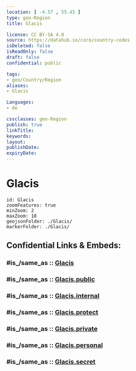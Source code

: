 ```yaml
---
location: [ -4.57 , 55.45 ] 
type: geo-Region
title: Glacis

license: CC BY-SA 4.0
source: https://datahub.io/core/country-codes
isDeleted: false
isReadOnly: false
draft: false
confidential: public

tags:
- geo/Country/Region
aliases:
- Glacis

Languages:
- de

cssclasses: geo-Region
publish: true
linkTitle: 
keywords: 
layout: 
publishDate: 
expiryDate: 
---
```


# Glacis

```leaflet
id: Glacis
zoomFeatures: true 
minZoom: 2 
maxZoom: 18
geojsonFolder: ./Glacis/
markerFolder: ./Glacis/
```


## Confidential Links & Embeds: 

### #is_/same_as :: [Glacis](/_Standards/Earth/Continent/Africa/Africa~East/Seychelles/Regions~Seychelles/Glacis.md) 

### #is_/same_as :: [Glacis.public](/_public/Earth/Continent/Africa/Africa~East/Seychelles/Regions~Seychelles/Glacis.public.md) 

### #is_/same_as :: [Glacis.internal](/_internal/Earth/Continent/Africa/Africa~East/Seychelles/Regions~Seychelles/Glacis.internal.md) 

### #is_/same_as :: [Glacis.protect](/_protect/Earth/Continent/Africa/Africa~East/Seychelles/Regions~Seychelles/Glacis.protect.md) 

### #is_/same_as :: [Glacis.private](/_private/Earth/Continent/Africa/Africa~East/Seychelles/Regions~Seychelles/Glacis.private.md) 

### #is_/same_as :: [Glacis.personal](/_personal/Earth/Continent/Africa/Africa~East/Seychelles/Regions~Seychelles/Glacis.personal.md) 

### #is_/same_as :: [Glacis.secret](/_secret/Earth/Continent/Africa/Africa~East/Seychelles/Regions~Seychelles/Glacis.secret.md)

